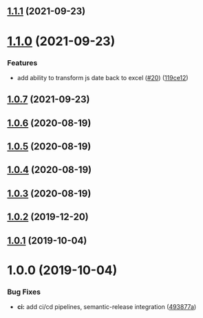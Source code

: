 ## [1.1.1](https://github.com/oleg-koval/excel-date-to-js/compare/v1.1.0...v1.1.1) (2021-09-23)

# [1.1.0](https://github.com/oleg-koval/excel-date-to-js/compare/v1.0.7...v1.1.0) (2021-09-23)


### Features

* add ability to transform js date back to excel ([#20](https://github.com/oleg-koval/excel-date-to-js/issues/20)) ([119ce12](https://github.com/oleg-koval/excel-date-to-js/commit/119ce121bcc16e3f030c1fdd4e34464884b1b115))

## [1.0.7](https://github.com/oleg-koval/excel-date-to-js/compare/v1.0.6...v1.0.7) (2021-09-23)

## [1.0.6](https://github.com/oleg-koval/excel-date-to-js/compare/v1.0.5...v1.0.6) (2020-08-19)

## [1.0.5](https://github.com/oleg-koval/excel-date-to-js/compare/v1.0.4...v1.0.5) (2020-08-19)

## [1.0.4](https://github.com/oleg-koval/excel-date-to-js/compare/v1.0.3...v1.0.4) (2020-08-19)

## [1.0.3](https://github.com/oleg-koval/excel-date-to-js/compare/v1.0.2...v1.0.3) (2020-08-19)

## [1.0.2](https://github.com/oleg-koval/excel-date-to-js/compare/v1.0.1...v1.0.2) (2019-12-20)

## [1.0.1](https://github.com/oleg-koval/excel-date-to-js/compare/v1.0.0...v1.0.1) (2019-10-04)

# 1.0.0 (2019-10-04)


### Bug Fixes

* **ci:** add ci/cd pipelines, semantic-release integration ([493877a](https://github.com/oleg-koval/excel-date-to-js/commit/493877a))
